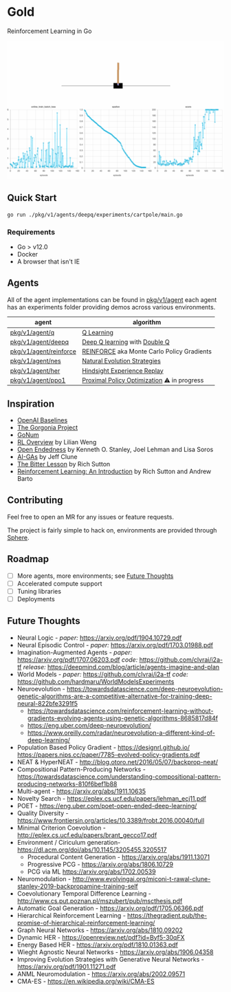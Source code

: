 # Gold

Reinforcement Learning in Go

![cartpole](./static/cartpole_deepq.gif)

## Quick Start
```
go run ./pkg/v1/agents/deepq/experiments/cartpole/main.go
```

### Requirements
- Go > v12.0
- Docker
- A browser that isn't IE

## Agents
All of the agent implementations can be found in [pkg/v1/agent](./pkg/v1/agent) each agent has an experiments folder providing demos across various environments.

|agent|algorithm|
|---|---|
|[pkg/v1/agent/q](./pkg/v1/agent/q)| [Q Learning](https://en.wikipedia.org/wiki/Q-learning)|
|[pkg/v1/agent/deepq](./pkg/v1/agent/deepq)| [Deep Q learning](https://arxiv.org/abs/1312.5602) with [Double Q](https://arxiv.org/abs/1509.06461)|
|[pkg/v1/agent/reinforce](./pkg/v1/agent/reinforce)| [REINFORCE](http://www-anw.cs.umass.edu/~barto/courses/cs687/williams92simple.pdf) aka Monte Carlo Policy Gradients |
|[pkg/v1/agent/nes](./pkg/v1/agent/nes)| [Natural Evolution Strategies](http://www.jmlr.org/papers/volume15/wierstra14a/wierstra14a.pdf)|
|[pkg/v1/agent/her](./pkg/v1/agent/her)| [Hindsight Experience Replay](https://arxiv.org/pdf/1707.01495.pdf)|
|[pkg/v1/agent/ppo1](./pkg/v1/agent/ppo1)|[Proximal Policy Optimization](https://arxiv.org/pdf/1707.06347.pdf) ⚠️ in progress |

## Inspiration
- [OpenAI Baselines](https://github.com/openai/baselines)
- [The Gorgonia Project](https://github.com/gorgonia)
- [GoNum](https://www.gonum.org/)
- [RL Overview](https://lilianweng.github.io/lil-log/2018/02/19/a-long-peek-into-reinforcement-learning.html) by Lilian Weng
- [Open Endedness](https://www.oreilly.com/radar/open-endedness-the-last-grand-challenge-youve-never-heard-of) by Kenneth O. Stanley, Joel Lehman and Lisa Soros
- [AI-GAs](http://www.evolvingai.org/files/1905.10985.pdf) by Jeff Clune
- [The Bitter Lesson](http://incompleteideas.net/IncIdeas/BitterLesson.html) by Rich Sutton
- [Reinforcement Learning: An Introduction](http://incompleteideas.net/book/the-book-2nd.html) by Rich Sutton and Andrew Barto

## Contributing
Feel free to open an MR for any issues or feature requests.

The project is fairly simple to hack on, environments are provided through [Sphere](github.com/pbarker/sphere).

## Roadmap
- [ ] More agents, more environments; see [Future Thoughts](#future-thoughts)
- [ ] Accelerated compute support 
- [ ] Tuning libraries
- [ ] Deployments

## Future Thoughts
- Neural Logic - _paper:_ https://arxiv.org/pdf/1904.10729.pdf
- Neural Episodic Control - _paper:_ https://arxiv.org/pdf/1703.01988.pdf
- Imagination-Augmented Agents - _paper:_ https://arxiv.org/pdf/1707.06203.pdf _code:_ https://github.com/clvrai/i2a-tf _release:_ https://deepmind.com/blog/article/agents-imagine-and-plan
- World Models - _paper:_ https://github.com/clvrai/i2a-tf _code:_ https://github.com/hardmaru/WorldModelsExperiments
- Neuroevolution - https://towardsdatascience.com/deep-neuroevolution-genetic-algorithms-are-a-competitive-alternative-for-training-deep-neural-822bfe3291f5
    - https://towardsdatascience.com/reinforcement-learning-without-gradients-evolving-agents-using-genetic-algorithms-8685817d84f
    - https://eng.uber.com/deep-neuroevolution/
    - https://www.oreilly.com/radar/neuroevolution-a-different-kind-of-deep-learning/
- Population Based Policy Gradient - https://designrl.github.io/  https://papers.nips.cc/paper/7785-evolved-policy-gradients.pdf
- NEAT & HyperNEAT - http://blog.otoro.net/2016/05/07/backprop-neat/
- Compositional Pattern-Producing Networks - https://towardsdatascience.com/understanding-compositional-pattern-producing-networks-810f6bef1b88
- Multi-agent - https://arxiv.org/abs/1911.10635
- Novelty Search - https://eplex.cs.ucf.edu/papers/lehman_ecj11.pdf
- POET - https://eng.uber.com/poet-open-ended-deep-learning/
- Quality Diversity - https://www.frontiersin.org/articles/10.3389/frobt.2016.00040/full
- Minimal Criterion Coevolution - http://eplex.cs.ucf.edu/papers/brant_gecco17.pdf
- Environment / Ciriculum generation- https://dl.acm.org/doi/abs/10.1145/3205455.3205517
    - Procedural Content Generation - https://arxiv.org/abs/1911.13071
    - Progressive PCG - https://arxiv.org/abs/1806.10729
    - PCG via ML https://arxiv.org/abs/1702.00539
- Neuromodulation - http://www.evolvingai.org/miconi-t-rawal-clune-stanley-2019-backpropamine-training-self
- Coevolutionary Temporal Difference Learning - http://www.cs.put.poznan.pl/mszubert/pub/mscthesis.pdf
- Automatic Goal Generation - https://arxiv.org/pdf/1705.06366.pdf
- Hierarchical Reinforcement Learning - https://thegradient.pub/the-promise-of-hierarchical-reinforcement-learning/
- Graph Neural Networks - https://arxiv.org/abs/1810.09202
- Dynamic HER - https://openreview.net/pdf?id=Byf5-30qFX
- Energy Based HER - https://arxiv.org/pdf/1810.01363.pdf
- Wieght Agnostic Neural Networks - https://arxiv.org/abs/1906.04358
- Improving Evolution Strategies with Generative Neural Networks - https://arxiv.org/pdf/1901.11271.pdf
- ANML Neuromodulation - https://arxiv.org/abs/2002.09571
- CMA-ES - https://en.wikipedia.org/wiki/CMA-ES
